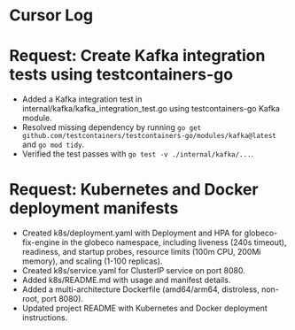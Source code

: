 # Cursor Log

# Request: Create Kafka integration tests using testcontainers-go
- Added a Kafka integration test in internal/kafka/kafka_integration_test.go using testcontainers-go Kafka module.
- Resolved missing dependency by running `go get github.com/testcontainers/testcontainers-go/modules/kafka@latest` and `go mod tidy`.
- Verified the test passes with `go test -v ./internal/kafka/...`.

# Request: Kubernetes and Docker deployment manifests
- Created k8s/deployment.yaml with Deployment and HPA for globeco-fix-engine in the globeco namespace, including liveness (240s timeout), readiness, and startup probes, resource limits (100m CPU, 200Mi memory), and scaling (1-100 replicas).
- Created k8s/service.yaml for ClusterIP service on port 8080.
- Added k8s/README.md with usage and manifest details.
- Added a multi-architecture Dockerfile (amd64/arm64, distroless, non-root, port 8080).
- Updated project README with Kubernetes and Docker deployment instructions.

